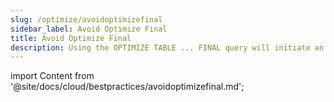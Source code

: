 ```yaml
---
slug: /optimize/avoidoptimizefinal
sidebar_label: Avoid Optimize Final
title: Avoid Optimize Final
description: Using the OPTIMIZE TABLE ... FINAL query will initiate an unscheduled merge of data parts.
---
```


import Content from '@site/docs/cloud/bestpractices/avoidoptimizefinal.md';

<Content />
